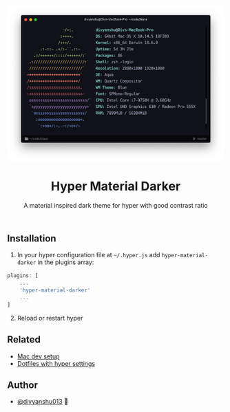 <header align="center">
    <div align="center">
        <img src="screenshot.png" alt="Screen shot" width="750" />
    </div>
    <h1 align="center">Hyper Material Darker</h1>
    <p align="center">A material inspired dark theme for hyper with good contrast ratio</p>
</header>

## Installation

1. In your hyper configuration file at `~/.hyper.js` add `hyper-material-darker` in the plugins array:

```js
plugins: [
    ...
    'hyper-material-darker'
    ...
]
```

2. Reload or restart hyper

## Related

- [Mac dev setup](https://github.com/divyanshu013/mac-dev-setup)
- [Dotfiles with hyper settings](https://github.com/divyanshu013/dotfiles/)

## Author

- [@divyanshu013](https://twitter.com/divyanshu013) 👋
